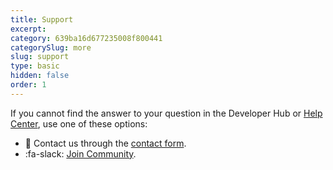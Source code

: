 ```yaml
---
title: Support
excerpt: 
category: 639ba16d677235008f800441
categorySlug: more
slug: support
type: basic
hidden: false
order: 1
---
```


If you cannot find the answer to your question in the Developer Hub or [Help Center](https://support.voucherify.io), use one of these options: 
* :email: Contact us through the [contact form](https://www.voucherify.io/contact-support). 
* :fa-slack: [Join Community](https://www.voucherify.io/community).
